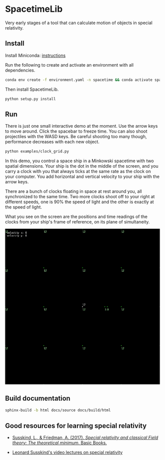 # SpacetimeLib

Very early stages of a tool that can calculate motion of objects in special relativity.


## Install

Install Miniconda: [instructions](https://docs.conda.io/projects/conda/en/latest/user-guide/install/index.html)

Run the following to create and activate an environment with all dependencies.

```bash
conda env create -f environment.yaml -n spacetime && conda activate spacetime
```

Then install SpacetimeLib.

```bash
python setup.py install
```

## Run

There is just one small interactive demo at the moment. Use the arrow keys to
move around. Click the spacebar to freeze time. You can also shoot projectiles
with the WASD keys. Be careful shooting too many though, performance decreases
with each new object.

```bash
python examples/clock_grid.py
```

In this demo, you control a space ship in a Minkowski spacetime with two
spatial dimensions. Your ship is the dot in the middle of the screen, and you
carry a clock with you that always ticks at the same rate as the clock on your
computer. You add horizontal and vertical velocity to your ship with the arrow
keys.

There are a bunch of clocks floating in space at rest around you, all
synchronized to the same time. Two more clocks shoot off to
your right at different speeds, one is 90% the speed of light and the other
is exactly at the speed of light.

What you see on the screen are the positions and time readings of the clocks
from your ship's frame of reference, on its plane of simultaneity.

![Animated gif of a topdown view of a Minkowski space with two spatial dimensions. In the animation, space and time warp when an observer frame changes velocity.](./images/demo_animation0.gif)

## Build documentation

```bash
sphinx-build -b html docs/source docs/build/html
```

## Good resources for learning special relativity

* [Susskind, L., & Friedman, A. (2017). _Special relativity and classical Field theory: The theoretical minimum_. Basic Books.  ](https://www.amazon.com/Special-Relativity-Classical-Field-Theory/dp/0465093345)

* [Leonard Susskind's video lectures on special relativity](https://www.youtube.com/watch?v=toGH5BdgRZ4&list=PLD9DDFBDC338226CA)
